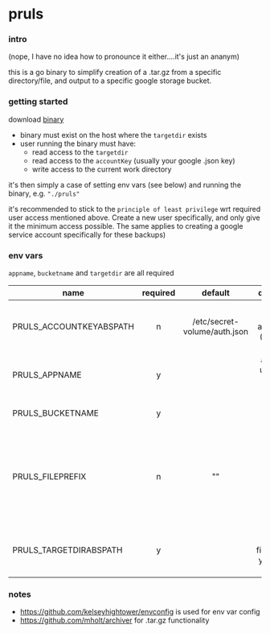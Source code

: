 # pruls

### intro

(nope, I have no idea how to pronounce it either....it's just an ananym)

this is a go binary to simplify creation of a .tar.gz from a specific directory/file, and output to a specific google storage bucket.

### getting started

download [binary](https://github.com/eversC/pruls/releases)

* binary must exist on the host where the `targetdir` exists
* user running the binary must have:
    * read access to the `targetdir`
    * read access to the `accountKey` (usually your google .json key)
    * write access to the current work directory

it's then simply a case of setting env vars (see below) and running the binary, e.g. `"./pruls"`

it's recommended to stick to the `principle of least privilege` wrt required user access mentioned above. Create a new user specifically, and only give it the minimum access possible. The same applies to creating a google service account specifically for these backups)

### env vars

`appname`, `bucketname` and `targetdir` are all required

| name        |       required      | default      | description  |
| ------------- |:-------------:|:-------------:| :-----:|
| PRULS_ACCOUNTKEYABSPATH | n | /etc/secret-volume/auth.json| absolute path to account key (preferably json) |
| PRULS_APPNAME | y | | app name, used in the resulting filename |
| PRULS_BUCKETNAME | y | | name of google bucket |
| PRULS_FILEPREFIX | n | ""| a string to insert into the filename, could be useful for adding a version number |
| PRULS_TARGETDIRABSPATH | y | | absolute path of file/directory you want to back up |

### notes

* https://github.com/kelseyhightower/envconfig is used for env var config
* https://github.com/mholt/archiver for .tar.gz functionality
